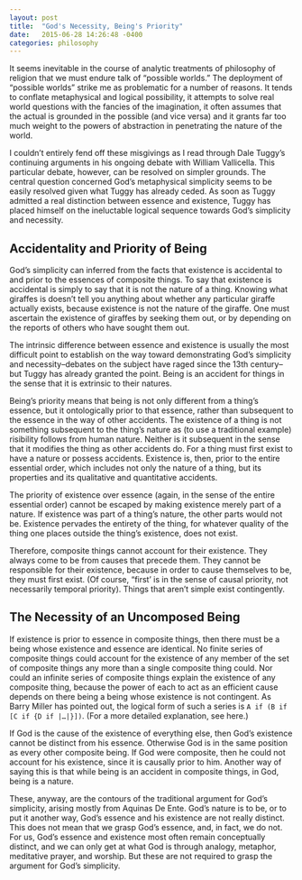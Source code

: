 ```yaml
---
layout: post
title:  "God's Necessity, Being's Priority"
date:   2015-06-28 14:26:48 -0400
categories: philosophy
---
```


It seems inevitable in the course of analytic treatments of philosophy of religion that we must endure talk of “possible worlds.” The deployment of “possible worlds” strike me as problematic for a number of reasons. It tends to conflate metaphysical and logical possibility, it attempts to solve real world questions with the fancies of the imagination, it often assumes that the actual is grounded in the possible (and vice versa) and it grants far too much weight to the powers of abstraction in penetrating the nature of the world.

I couldn’t entirely fend off these misgivings as I read through Dale Tuggy’s continuing arguments in his ongoing debate with William Vallicella. This particular debate, however, can be resolved on simpler grounds. The central question concerned God’s metaphysical simplicity seems to be easily resolved given what Tuggy has already ceded. As soon as Tuggy admitted a real distinction between essence and existence, Tuggy has placed himself on the ineluctable logical sequence towards God’s simplicity and necessity.

## Accidentality and Priority of Being

God’s simplicity can inferred from the facts that existence is accidental to and prior to the essences of composite things. To say that existence is accidental is simply to say that it is not the nature of a thing. Knowing what giraffes is doesn’t tell you anything about whether any particular giraffe actually exists, because existence is not the nature of the giraffe. One must ascertain the existence of giraffes by seeking them out, or by depending on the reports of others who have sought them out.

The intrinsic difference between essence and existence is usually the most difficult point to establish on the way toward demonstrating God’s simplicity and necessity–debates on the subject have raged since the 13th century–but Tuggy has already granted the point. Being is an accident for things in the sense that it is extrinsic to their natures.

Being’s priority means that being is not only different from a thing’s essence, but it ontologically prior to that essence, rather than subsequent to the essence in the way of other accidents. The existence of a thing is not something subsequent to the thing’s nature as (to use a traditional example) risibility follows from human nature. Neither is it subsequent in the sense that it modifies the thing as other accidents do. For a thing must first exist to have a nature or possess accidents. Existence is, then, prior to the entire essential order, which includes not only the nature of a thing, but its properties and its qualitative and quantitative accidents.

The priority of existence over essence (again, in the sense of the entire essential order) cannot be escaped by making existence merely part of a nature. If existence was part of a thing’s nature, the other parts would not be. Existence pervades the entirety of the thing, for whatever quality of the thing one places outside the thing’s existence, does not exist.

Therefore, composite things cannot account for their existence. They always come to be from causes that precede them. They cannot be responsible for their existence, because in order to cause themselves to be, they must first exist. (Of course, “first’ is in the sense of causal priority, not necessarily temporal priority). Things that aren’t simple exist contingently.

## The Necessity of an Uncomposed Being

If existence is prior to essence in composite things, then there must be a being whose existence and essence are identical. No finite series of composite things could account for the existence of any member of the set of composite things any more than a single composite thing could. Nor could an infinite series of composite things explain the existence of any composite thing, because the power of each to act as an efficient cause depends on there being a being whose existence is not contingent. As Barry Miller has pointed out, the logical form of such a series is `A if (B if [C if {D if |…|}])`. (For a more detailed explanation, see here.)

If God is the cause of the existence of everything else, then God’s existence cannot be distinct from his essence. Otherwise God is in the same position as every other composite being. If God were composite, then he could not account for his existence, since it is causally prior to him. Another way of saying this is that while being is an accident in composite things, in God, being is a nature.

These, anyway, are the contours of the traditional argument for God’s simplicity, arising mostly from Aquinas De Ente. God’s nature is to be, or to put it another way, God’s essence and his existence are not really distinct. This does not mean that we grasp God’s essence, and, in fact, we do not. For us, God’s essence and existence most often remain conceptually distinct, and we can only get at what God is through analogy, metaphor, meditative prayer, and worship. But these are not required to grasp the argument for God’s simplicity.
